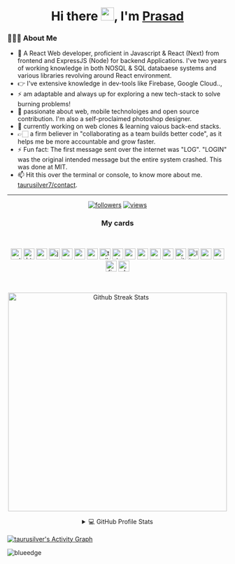 <h1 align="center">Hi there <img src="https://raw.githubusercontent.com/iampavangandhi/iampavangandhi/master/gifs/Hi.gif" height="30px" width="30px">, I'm  <a href="https://taurusilver7.github.io/profile/">Prasad</a></h1>

<h3> 👨🏻‍💻 About Me </h3>

- 📍 A React Web developer, proficient in Javascript & React (Next) from frontend and ExpressJS (Node) for backend Applications. I've two years of working knowledge in both NOSQL & SQL databaese systems and various libraries revolving around React environment.
- 👉 I've extensive knowledge in dev-tools like Firebase, Google Cloud..,
- ⚡ am adaptable and always up for exploring a new tech-stack to solve burning problems!
- 🔭 passionate about web, mobile technoloiges and open source contribution. I'm also a self-proclaimed photoshop designer.
- 🌱 currently working on web clones & learning vaious back-end stacks. 
- 👉🏻 a firm believer in "collaborating as a team builds better code", as it helps me be more accountable and grow faster. 
- ⚡ Fun fact: The first message sent over the internet was "LOG". "LOGIN" was the original intended message but the entire system crashed. This was done at MIT.
- 📫 Hit this over the terminal or console, to know more about me. [taurusilver7/contact](https://taurusilver7.github.io/portfolio/#contact).
<hr>

<!-- Social badges section -->
<!-- Badges with custom icons - https://github.com/DenverCoder1/custom-icon-badges -->
<!-- YouTube stats - https://github.com/DenverCoder1/github-readme-youtube-stats -->
<!-- View counter - https://github.com/DenverCoder1/Simple-View-Counter -->
<!-- Star counter - https://github.com/idealclover/GitHub-Star-Counter -->
<p align="center">
<!--   <a href="https://www.youtube.com/c/DevProTips?sub_confirmation=1">
    <img alt="youtube subscribers" title="Subscribe to my YouTube channel" src="https://custom-icon-badges.herokuapp.com/youtube/channel/subscribers/UCipSxT7a3rn81vGLw9lqRkg?color=%23E05D44&label=SUBSCRIBE&logo=video&logoColor=white&style=for-the-badge&labelColor=CE4630"/></a>  -->
    

  <a href="https://github.com/DenverCoder1?tab=followers">
    <img alt="followers" title="Follow me on Github" src="https://custom-icon-badges.herokuapp.com/github/followers/taurusilver7?color=236ad3&labelColor=1155ba&style=for-the-badge&logo=person-add&label=Follow&logoColor=white"/></a>
  <a href="https://github.com/taurusilver7/Simple-View-Counter">
    <img alt="views" title="GitHub profile views" src="https://freshidea.com/jonah/app/DenverCoder1-profile-views"/></a>
</p>

<h3 align="center">My cards</h3>
<br>

<p align="center">
<img src="https://img.shields.io/badge/Python-FFD43B?style=for-the-badge&logo=python&logoColor=white" alt=python height="25" />
<img src="https://img.shields.io/badge/HTML5-E34F26?style=for-the-badge&logo=html5&logoColor=white" alt=html5 height="25"/>
<img src="https://img.shields.io/badge/CSS3-1572B6?style=for-the-badge&logo=css3&logoColor=white" alt=css3 height="25"/>
<img src="https://img.shields.io/badge/JavaScript-323330?style=for-the-badge&logo=javascript&logoColor=F7DF1E" alt=javascript height="25"/>
<img src="https://img.shields.io/badge/React-20232A?style=for-the-badge&logo=react&logoColor=61DAFB" alt=react height="25"/>
<img src="https://img.shields.io/badge/next.js-000000?style=for-the-badge&logo=nextdotjs&logoColor=white" alt=next height="25"/>
<img src="https://img.shields.io/badge/Sass-CC6699?style=for-the-badge&logo=sass&logoColor=white" alt=sass height="25" />
<img src="https://img.shields.io/badge/Tailwind_CSS-38B2AC?style=for-the-badge&logo=tailwind-css&logoColor=white" alt=tailwind height="25"/>
<img src="https://img.shields.io/badge/styled--components-DB7093?style=for-the-badge&logo=styled-components&logoColor=white" alt="styled-components" height="25" />
<img src="https://img.shields.io/badge/Node.js-339933?style=for-the-badge&logo=nodedotjs&logoColor=white" alt=nodejs height="25"/>
<img src="https://img.shields.io/badge/MongoDB-4EA94B?style=for-the-badge&logo=mongodb&logoColor=white" alt=mongodb height="25"/>
<img src="https://img.shields.io/badge/Express.js-000000?style=for-the-badge&logo=express&logoColor=white" alt=express height="25"/>
<img src="https://img.shields.io/badge/MySQL-005C84?style=for-the-badge&logo=mysql&logoColor=white" alt=express height="25"/>
<img src="https://img.shields.io/badge/Git-F05032?style=for-the-badge&logo=git&logoColor=white" alt=git height="25"/>
<img src="https://img.shields.io/badge/Linux-FCC624?style=for-the-badge&logo=linux&logoColor=black" alt=linux height="25"/>
<img src="https://img.shields.io/badge/Vercel-000000?style=for-the-badge&logo=vercel&logoColor=white" alt="vercel" height="25" />
<img src="https://img.shields.io/badge/Visual_Studio_Code-0078D4?style=for-the-badge&logo=visual%20studio%20code&logoColor=white" alt="vs-code" height="25" />
<img src="https://img.shields.io/badge/firebase-ffca28?style=for-the-badge&logo=firebase&logoColor=black" alt="firebase" height="25" />
<img src="https://img.shields.io/badge/Adobe-Photoshop-31A8FF?style=for-the-badge&logo=Adobe-Photoshop&labelColor=0a446b&logoWidth=15" alt="photoshop" height="25" />
</p>
<br/>
<p align="center">
    <a href="https://github.com/taurusilver7">
        <img  width="500" alt="Github Streak Stats" src="https://github-readme-streak-stats.herokuapp.com/?user=taurusilver7&theme=dracula&title_color=ffffff&icon_color=bb2acf&text_color=daf7dc&bg_color=151515&show_icons=true" >
    </a>
 </p>
 <!-- https://github.com/taurusilver7/github-readme-stats -->
<details align="center"> 
  <summary>💻 GitHub Profile Stats</summary>
  <br/>
    <a href="https://github.com/taurusilver7/github-readme-stats"><img alt="taurusilver7's Github Stats" src="https://denvercoder1-github-readme-stats.vercel.app/api/?username=taurusilver7&show_icons=true&count_private=true&theme=react&hide_border=true&bg_color=1F222E&title_color=F85D7F&icon_color=F8D866" height="192px"/></a>
  <a href="https://github.com/taurusilver7/github-readme-stats"><img alt="DenverCoder1's Top Languages" src="https://github-readme-stats.vercel.app/api/top-langs/?username=taurusilver7&langs_count=8&layout=compact&theme=react&hide_border=true&bg_color=1F222E&title_color=F85D7F&icon_color=F8D866&hide=Jupyter%20Notebook" height="192px"/></a>
  <br/>
  <b>Note:</b> Top languages is only a metric of the languages my public code consists of and doesn't reflect experience or skill level.
</details>
<br/>
<a href="https://github.com/ashutosh00710/github-readme-activity-graph"><img alt="taurusilver's Activity Graph" src="https://denvercoder1-activity-graph.herokuapp.com/graph?username=taurusilver7&theme=xcode" /></a>

<!-- activity graph theme bg_color=1F222E&color=F8D866&line=F85D7F&point=FFFFFF&hide_border=true  -->

<!-- Github Readme-Coding-Quotes  -->
<!-- <p align="center">
    <img width="500" src="https://github-readme-quotes.herokuapp.com/quote?theme=onedark&animation=default&layout=default" />
</p> -->

<p align="center"><p align="left"> <img src="https://komarev.com/ghpvc/?username=taurusilver7" alt="blueedge"/> </p>  </p>
